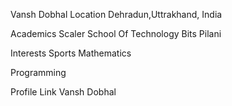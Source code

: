 Vansh Dobhal
Location
Dehradun,Uttrakhand, India

Academics
Scaler School Of Technology
Bits Pilani

Interests
Sports
Mathematics

Programming

Profile Link
Vansh Dobhal
